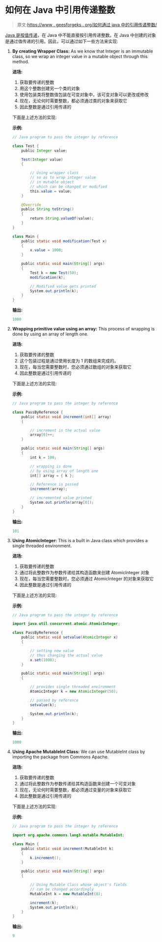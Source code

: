 # 如何在 Java 中引用传递整数

> 原文:[https://www . geesforgeks . org/如何通过 java 中的引用传递整数/](https://www.geeksforgeeks.org/how-to-pass-integer-by-reference-in-java/)

[Java 是按值传递](https://www.geeksforgeeks.org/g-fact-31-java-is-strictly-pass-by-value/)，在 Java 中不能直接按引用传递整数。在 Java 中创建的对象是通过值传递的引用。因此，可以通过如下一些方法来实现:

1.  **By creating Wrapper Class:** As we know that Integer is an immutable class, so we wrap an integer value in a mutable object through this method.

    **进场:**

    1.  获取要传递的整数
    2.  用这个整数创建另一个类的对象
    3.  使用包装类将整数值包装在可变对象中，该可变对象可以更改或修改
    4.  现在，无论何时需要整数，都必须通过类的对象来获取它
    5.  因此整数是通过引用传递的

    下面是上述方法的实现:

    **示例:**

    ```java
    // Java program to pass the integer by reference

    class Test {
        public Integer value;

        Test(Integer value)
        {

            // Using wrapper class
            // so as to wrap integer value
            // in mutable object
            // which can be changed or modified
            this.value = value;
        }

        @Override
        public String toString()
        {
            return String.valueOf(value);
        }
    }

    class Main {
        public static void modification(Test x)
        {
            x.value = 1000;
        }

        public static void main(String[] args)
        {
            Test k = new Test(50);
            modification(k);

            // Modified value gets printed
            System.out.println(k);
        }
    }
    ```

    **输出:**

    ```java
    1000
    ```

2.  **Wrapping primitive value using an array:** This process of wrapping is done by using an array of length one.

    **进场:**

    1.  获取要传递的整数
    2.  这个包装过程是通过使用长度为 1 的数组来完成的。
    3.  现在，每当您需要整数时，您必须通过数组的对象来获取它
    4.  因此整数是通过引用传递的

    下面是上述方法的实现:

    **示例:**

    ```java
    // Java program to pass the integer by reference

    class PassByReference {
        public static void increment(int[] array)
        {

            // increment in the actual value
            array[0]++;
        }

        public static void main(String[] args)
        {
            int k = 100;

            // wrapping is done
            // by using array of length one
            int[] array = { k };

            // Reference is passed
            increment(array);

            // incremented value printed
            System.out.println(array[0]);
        }
    }
    ```

    **输出:**

    ```java
    101
    ```

3.  **Using AtomicInteger:** This is a built in Java class which provides a single threaded environment.

    **进场:**

    1.  获取要传递的整数
    2.  通过将此整数作为参数传递给其构造函数来创建 AtomicInteger 对象
    3.  现在，每当您需要整数时，您必须通过 AtomicInteger 的对象来获取它
    4.  因此整数是通过引用传递的

    下面是上述方法的实现:

    **示例:**

    ```java
    // Java program to pass the integer by reference

    import java.util.concurrent.atomic.AtomicInteger;

    class PassByReference {
        public static void setvalue(AtomicInteger x)
        {

            // setting new value
            // thus changing the actual value
            x.set(1000);
        }

        public static void main(String[] args)
        {

            // provides single threaded environment
            AtomicInteger k = new AtomicInteger(50);

            // passed by reference
            setvalue(k);

            System.out.println(k);
        }
    }
    ```

    **输出:**

    ```java
    1000
    ```

4.  **Using Apache MutableInt Class:** We can use MutableInt class by importing the package from Commons Apache.

    **进场:**

    1.  获取要传递的整数
    2.  通过将此整数作为参数传递给其构造函数来创建一个可变对象
    3.  现在，无论何时需要整数，都必须通过变量的对象来获取它
    4.  因此整数是通过引用传递的

    下面是上述方法的实现:

    **示例:**

    ```java
    // Java program to pass the integer by reference

    import org.apache.commons.lang3.mutable.MutableInt;

    class Main {
        public static void increment(MutableInt k)
        {
            k.increment();
        }

        public static void main(String[] args)
        {

            // Using Mutable Class whose object's fields
            // can be changed accordingly
            MutableInt k = new MutableInt(8);

            increment(k);
            System.out.println(k);
        }
    }
    ```

    **输出:**

    ```java
    9
    ```